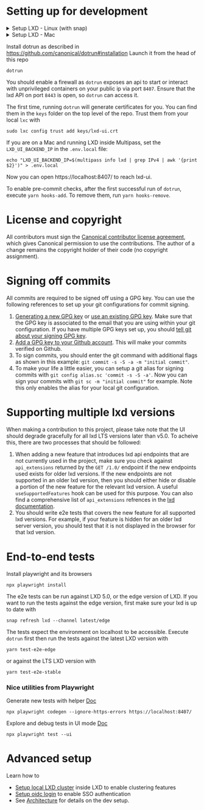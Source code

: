 # Setting up for development

<details>
  <summary>Setup LXD - Linux (with snap)</summary>
  <br/>
  <pre><code>snap install lxd
lxd init # can accept all defaults
lxc config set core.https_address "[::]:8443"</code></pre>
</details>

<details>
  <summary>Setup LXD - Mac</summary>
  <br/>

  > :warning: **VM instances cannot be created with LXC + Multipass on a Mac**. Nested virtualization is unsupported.

  First, if you have not already, you need to install [Homebrew](https://brew.sh/).

  Then install LXC client with brew:

  <pre><code>brew install lxc</code></pre>

  LXD cannot run natively on a Mac, so you need to connect LXC to a remote LXD server. You can set up one inside a Multipass instance. [How to install Multipass on macOS - Using brew](https://multipass.run/docs/installing-on-macos#heading--use-brew)

  Once you have LXC and Multipass installed, we can create a Multipass instance where we will run the LXD daemon:

  <pre><code># launch a new instance called "lxd" with 2 CPUs, 4G memory, and 50G of disk space - gauge these values as you prefer
multipass launch -n lxd -c 2 -m 4G -d 50G</code></pre>

  If you get the `Launched: lxd` output, it means that the command succeeded. We can now launch a shell into the newly created instance:

  <pre><code>multipass shell lxd</code></pre>

  You should be greeted with the Ubuntu shell login message `Welcome to Ubuntu ...`. Make sure the latest version of LXD is installed:

  <pre><code>sudo snap refresh lxd --channel=latest/stable</code></pre>

  This command will either output `snap "lxd" has no updates available` or update lxd to the latest stable version.

  Initialise LXD - replace `your-password` with a password of your choice - and then close the multipass shell:

  <pre><code>sudo lxd init --auto --trust-password your-password --network-address '[::]'
exit</code></pre>

  Connect the LXD server in Multipass to the local LXC. In a terminal on your Mac, run:

  <pre><code>lxc remote add default $(multipass info lxd | grep IPv4 | awk '{print $2}') --password your-password --accept-certificate</code></pre>

  (replace `your-password` with the password you selected before)

  You should get a message saying: `Client certificate now trusted by server: default`

  Switch the remote to the `default` server that we have just added:

  <pre><code>lxc remote switch default</code></pre>

  Launch an instance with the lxc command on your Mac:

  <pre><code>lxc launch ubuntu:jammy test-jammy</code></pre>

  If this succeeds, the setup of LXC and LXD is complete. Finally, expose the API on port 8443:

  <pre><code>lxc config set core.https_address "[::]:8443"</code></pre>
</details>

Install dotrun as described in https://github.com/canonical/dotrun#installation Launch it from the head of this repo

    dotrun

You should enable a firewall as `dotrun` exposes an api to start or interact with unprivileged containers on your public
ip via port `8407`. Ensure that the lxd API on port `8443` is open, so `dotrun` can access it.

The first time, running `dotrun` will generate certificates for you. You can find them in the `keys` folder on the top level of
the repo. Trust them from your local `lxc` with

    sudo lxc config trust add keys/lxd-ui.crt

If you are on a Mac and running LXD inside Multipass, set the `LXD_UI_BACKEND_IP` in the `.env.local` file:

    echo "LXD_UI_BACKEND_IP=$(multipass info lxd | grep IPv4 | awk '{print $2}')" > .env.local

Now you can open https://localhost:8407/ to reach lxd-ui.

To enable pre-commit checks, after the first successful run of `dotrun`, execute `yarn hooks-add`. To remove them, run `yarn hooks-remove`.

# License and copyright
All contributors must sign the [Canonical contributor license agreement](https://ubuntu.com/legal/contributors), which gives Canonical permission to use the contributions. The author of a change remains the copyright holder of their code (no copyright assignment).

# Signing off commits
All commits are required to be signed off using a GPG key. You can use the following references to set up your git configurations for commit signing.
1. [Generating a new GPG key](https://docs.github.com/en/authentication/managing-commit-signature-verification/generating-a-new-gpg-key) or [use an existing GPG key](https://docs.github.com/en/authentication/managing-commit-signature-verification/checking-for-existing-gpg-keys). Make sure that the GPG key is associated to the email that you are using within your git configuration. If you have multiple GPG keys set up, you should [tell git about your signing GPG key](https://docs.github.com/en/authentication/managing-commit-signature-verification/telling-git-about-your-signing-key).
2. [Add a GPG key to your Github account](https://docs.github.com/en/authentication/managing-commit-signature-verification/adding-a-gpg-key-to-your-github-account). This will make your commits verified on Github.
3. To sign commits, you should enter the git command with additional flags as shown in this example: `git commit -s -S -a -m "initial commit"`.
4. To make your life a little easier, you can setup a git alias for signing commits with `git config alias.sc 'commit -s -S -a'`. Now you can sign your commits with `git sc -m "initial commit"` for example. Note this only enables the alias for your local git configuration.

# Supporting multiple lxd versions
When making a contribution to this project, please take note that the UI should degrade gracefully for all lxd LTS versions later than v5.0. To acheive this, there are two processes that should be followed:

1. When adding a new feature that introduces lxd api endpoints that are not currently used in the project, make sure you check against `api_extensions` returned by the `GET /1.0/` endpoint if the new endpoints used exists for older lxd versions. If the new endpoints are not supported in an older lxd version, then you should either hide or disable a portion of the new feature for the relevant lxd version. A useful `useSupportedFeatures` hook can be used for this purpose. You can also find a comprehensive list of `api_extensions` refrences in the [lxd documentation](https://documentation.ubuntu.com/lxd/en/latest/api-extensions/).
2. You should write e2e tests that covers the new feature for all supported lxd versions. For example, if your feature is hidden for an older lxd server version, you should test that it is not displayed in the browser for that lxd version.

# End-to-end tests

Install playwright and its browsers

    npx playwright install

The e2e tests can be run against LXD 5.0, or the edge version of LXD. If you want to run the tests against the edge version, first make sure your lxd is up to date with

    snap refresh lxd --channel latest/edge

The tests expect the environment on localhost to be accessible. Execute `dotrun` first then run the tests against the latest LXD version with

    yarn test-e2e-edge

or against the LTS LXD version with
    
    yarn test-e2e-stable

### Nice utilities from Playwright

Generate new tests with helper [Doc](https://playwright.dev/docs/codegen)

    npx playwright codegen --ignore-https-errors https://localhost:8407/

Explore and debug tests in UI mode [Doc](https://playwright.dev/docs/test-ui-mode)

    npx playwright test --ui

# Advanced setup

Learn how to 
- [Setup local LXD cluster](https://github.com/canonical/lxd-ui/wiki/Setup-local-LXD-cluster) inside LXD to enable clustering features
- [Setup oidc login](https://github.com/canonical/lxd-ui/wiki/Setup-oidc-login) to enable SSO authentication
- See [Architecture](ARCHITECTURE.MD) for details on the dev setup. 

